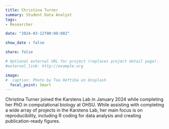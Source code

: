 ```yaml
---
title: Christina Turner
summary: Student Data Analyst
tags:
- Researcher

date: "2024-03-12T00:00:00Z"

show_date : false

share: false

# Optional external URL for project (replaces project detail page).
#external_link: http://example.org

image:
#  caption: Photo by Toa Heftiba on Unsplash
  focal_point: Smart
---
```


Christina Turner joined the Karstens Lab in January 2024 while completing her PhD in computational biology at OHSU. While assisting with completing a wide array of projects in the Karstens Lab, her main focus is on reproducibility, including R coding for data analysis and creating publication-ready figures. 

